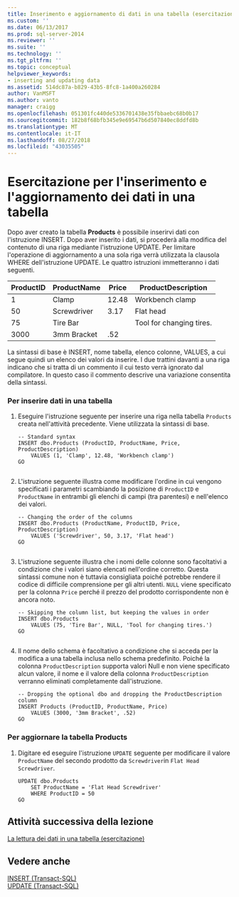 ```yaml
---
title: Inserimento e aggiornamento di dati in una tabella (esercitazione) | Microsoft Docs
ms.custom: ''
ms.date: 06/13/2017
ms.prod: sql-server-2014
ms.reviewer: ''
ms.suite: ''
ms.technology: ''
ms.tgt_pltfrm: ''
ms.topic: conceptual
helpviewer_keywords:
- inserting and updating data
ms.assetid: 514dc87a-b829-43b5-8fc8-1a400a260284
author: VanMSFT
ms.author: vanto
manager: craigg
ms.openlocfilehash: 051301fc440de5336701438e35fbbaebc68b0b17
ms.sourcegitcommit: 182b8f68bfb345e9e69547b6d507840ec8ddfd8b
ms.translationtype: MT
ms.contentlocale: it-IT
ms.lasthandoff: 08/27/2018
ms.locfileid: "43035505"
---
```

# <a name="inserting-and-updating-data-in-a-table-tutorial"></a>Esercitazione per l'inserimento e l'aggiornamento dei dati in una tabella
  Dopo aver creato la tabella **Products** è possibile inserirvi dati con l'istruzione INSERT. Dopo aver inserito i dati, si procederà alla modifica del contenuto di una riga mediante l'istruzione UPDATE. Per limitare l'operazione di aggiornamento a una sola riga verrà utilizzata la clausola WHERE dell'istruzione UPDATE. Le quattro istruzioni immetteranno i dati seguenti.  
  
|ProductID|ProductName|Price|ProductDescription|  
|---------------|-----------------|-----------|------------------------|  
|1|Clamp|12.48|Workbench clamp|  
|50|Screwdriver|3.17|Flat head|  
|75|Tire Bar||Tool for changing tires.|  
|3000|3mm Bracket|.52||  
  
 La sintassi di base è INSERT, nome tabella, elenco colonne, VALUES, a cui segue quindi un elenco dei valori da inserire. I due trattini davanti a una riga indicano che si tratta di un commento il cui testo verrà ignorato dal compilatore. In questo caso il commento descrive una variazione consentita della sintassi.  
  
### <a name="to-insert-data-into-a-table"></a>Per inserire dati in una tabella  
  
1.  Eseguire l'istruzione seguente per inserire una riga nella tabella `Products` creata nell'attività precedente. Viene utilizzata la sintassi di base.  
  
    ```  
    -- Standard syntax  
    INSERT dbo.Products (ProductID, ProductName, Price, ProductDescription)  
        VALUES (1, 'Clamp', 12.48, 'Workbench clamp')  
    GO  
  
    ```  
  
2.  L'istruzione seguente illustra come modificare l'ordine in cui vengono specificati i parametri scambiando la posizione di `ProductID` e `ProductName` in entrambi gli elenchi di campi (tra parentesi) e nell'elenco dei valori.  
  
    ```  
    -- Changing the order of the columns  
    INSERT dbo.Products (ProductName, ProductID, Price, ProductDescription)  
        VALUES ('Screwdriver', 50, 3.17, 'Flat head')  
    GO  
  
    ```  
  
3.  L'istruzione seguente illustra che i nomi delle colonne sono facoltativi a condizione che i valori siano elencati nell'ordine corretto. Questa sintassi comune non è tuttavia consigliata poiché potrebbe rendere il codice di difficile comprensione per gli altri utenti. `NULL` viene specificato per la colonna `Price` perché il prezzo del prodotto corrispondente non è ancora noto.  
  
    ```  
    -- Skipping the column list, but keeping the values in order  
    INSERT dbo.Products  
        VALUES (75, 'Tire Bar', NULL, 'Tool for changing tires.')  
    GO  
  
    ```  
  
4.  Il nome dello schema è facoltativo a condizione che si acceda per la modifica a una tabella inclusa nello schema predefinito. Poiché la colonna `ProductDescription` supporta valori Null e non viene specificato alcun valore, il nome e il valore della colonna `ProductDescription` verranno eliminati completamente dall'istruzione.  
  
    ```  
    -- Dropping the optional dbo and dropping the ProductDescription column  
    INSERT Products (ProductID, ProductName, Price)  
        VALUES (3000, '3mm Bracket', .52)  
    GO  
    ```  
  
### <a name="to-update-the-products-table"></a>Per aggiornare la tabella Products  
  
1.  Digitare ed eseguire l'istruzione `UPDATE` seguente per modificare il valore `ProductName` del secondo prodotto da `Screwdriver`in `Flat Head Screwdriver`.  
  
    ```  
    UPDATE dbo.Products  
        SET ProductName = 'Flat Head Screwdriver'  
        WHERE ProductID = 50  
    GO  
    ```  
  
## <a name="next-task-in-lesson"></a>Attività successiva della lezione  
 [La lettura dei dati in una tabella &#40;esercitazione&#41;](lesson-1-4-reading-the-data-in-a-table.md)  
  
## <a name="see-also"></a>Vedere anche  
 [INSERT &#40;Transact-SQL&#41;](/sql/t-sql/statements/insert-transact-sql)   
 [UPDATE &#40;Transact-SQL&#41;](/sql/t-sql/queries/update-transact-sql)  
  
  
